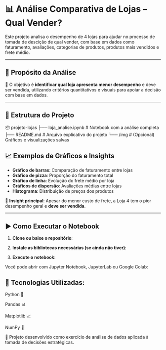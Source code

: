 # 📊 Análise Comparativa de Lojas – Qual Vender?

Este projeto analisa o desempenho de 4 lojas para ajudar no processo de tomada de descição de qual vender, com base em dados como faturamento, avaliações, categorias de produtos, produtos mais vendidos e frete médio.

---

## 🎯 Propósito da Análise

📌 O objetivo é **identificar qual loja apresenta menor desempenho** e deve ser vendida, utilizando critérios quantitativos e visuais para apoiar a decisão com base em dados.

---

## 📁 Estrutura do Projeto

📦 projeto-lojas
├── loja_analise.ipynb # Notebook com a análise completa
├── README.md # Arquivo explicativo do projeto
└── /img # (Opcional) Gráficos e visualizações salvas


## 📈 Exemplos de Gráficos e Insights

- **Gráfico de barras**: Comparação de faturamento entre lojas  
- **Gráfico de pizza**: Proporção do faturamento total  
- **Gráfico de linha**: Evolução do frete médio por loja  
- **Gráficos de dispersão**: Avaliações médias entre lojas  
- **Histograma**: Distribuição de preços dos produtos  

📌 **Insight principal**: Apesar do menor custo de frete, a Loja 4 tem o pior desempenho geral e **deve ser vendida**.

---

## ▶️ Como Executar o Notebook

1. **Clone ou baixe o repositório**:
  
2. **Instale as bibliotecas necessárias (se ainda não tiver)**:

3. **Execute o notebook**:

Você pode abrir com Jupyter Notebook, JupyterLab ou Google Colab:

## 🧰 Tecnologias Utilizadas: 

Python 🐍

Pandas 📊

Matplotlib 📈

NumPy 🔢

📌 Projeto desenvolvido como exercício de análise de dados aplicada à tomada de decisões estratégicas.
